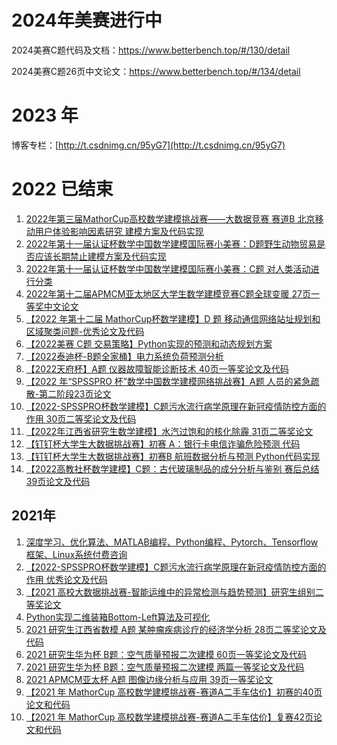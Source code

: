 # 2024年美赛进行中

2024美赛C题代码及文档：https://www.betterbench.top/#/130/detail

2024美赛C题26页中文论文：https://www.betterbench.top/#/134/detail


# 2023 年
博客专栏：[http://t.csdnimg.cn/95yG7](http://t.csdnimg.cn/95yG7)



# 2022 已结束
1. [2022年第三届MathorCup高校数学建模挑战赛——大数据竞赛 赛道B 北京移动用户体验影响因素研究 建模方案及代码实现](https://www.betterbench.top/#/17/detail)
1. [2022年第十一届认证杯数学中国数学建模国际赛小美赛：D题野生动物贸易是否应该长期禁止建模方案及代码实现](https://www.betterbench.top/#/28/detail)
1. [2022年第十一届认证杯数学中国数学建模国际赛小美赛：C题 对人类活动进行分类](https://www.betterbench.top/#/29/detail)
1. [2022年第十二届APMCM亚太地区大学生数学建模竞赛C题全球变暖 27页一等奖中文论文](https://www.betterbench.top/#/15/detail)
1. [【2022 年第十二届 MathorCup杯数学建模】D 题 移动通信网络站址规划和区域聚类问题-优秀论文及代码](https://www.betterbench.top/#/7/detail)  
1. [【2022美赛 C题 交易策略】Python实现的预测和动态规划方案](https://mbd.pub/o/bread/mbd-Ypecmp1y)  
1. [【2022泰迪杯-B题全家桶】电力系统负荷预测分析](https://mbd.pub/o/bread/mbd-YpmblZxy)
1. [【2022天府杯】A题 仪器故障智能诊断技术 40页一等奖论文及代码](https://www.betterbench.top/#/25/detail)
1. [【2022 年“SPSSPRO 杯”数学中国数学建模网络挑战赛】A题 人员的紧急疏散-第二阶段23页论文](https://mbd.pub/o/bread/mbd-YpqZlJ9q)
1. [【2022-SPSSPRO杯数学建模】C题污水流行病学原理在新冠疫情防控方面的作用 30页二等奖论文及代码](https://www.betterbench.top/#/11/detail)
1. [【2022年江西省研究生数学建模】水汽过饱和的核化除霾 31页二等奖论文](https://www.betterbench.top/#/21/detail)
1. [【钉钉杯大学生大数据挑战赛】初赛 A：银行卡电信诈骗危险预测 代码](https://mbd.pub/o/bread/mbd-Yp2Wm5lx)  
2. [【钉钉杯大学生大数据挑战赛】初赛B 航班数据分析与预测 Python代码实现](https://mbd.pub/o/bread/mbd-Yp2Tm5hx) 
1. [【2022高教社杯数学建模】C题：古代玻璃制品的成分分析与鉴别 赛后总结 39页论文及代码](https://www.betterbench.top/#/20/detail) 


## 2021年

1. [深度学习、优化算法、MATLAB编程、Python编程、Pytorch、Tensorflow框架、Linux系统付费咨询](https://mbd.pub/o/bread/mbd-YZ6Yk5xw)
1. [【2022-SPSSPRO杯数学建模】C题污水流行病学原理在新冠疫情防控方面的作用 优秀论文及代码](https://mbd.pub/o/bread/mbd-YpmWmZ9s)
1. [【2021 高校大数据挑战赛-智能运维中的异常检测与趋势预测】研究生组别二等奖论文](https://mbd.pub/o/bread/mbd-YpiWk5hx)
1. [Python实现二维装箱Bottom-Left算法及可视化](https://mbd.pub/o/bread/mbd-YpmVlZ5u)
1. [2021 研究生江西省数模 A题 某肿瘤疾病诊疗的经济学分析 28页二等奖论文及代码](https://mbd.pub/o/bread/mbd-YZ6Xm59w)
1. [2021 研究生华为杯 B题：空气质量预报二次建模 60页一等奖论文及代码](https://mbd.pub/o/bread/mbd-YZ6Yk5pt)
1. [2021 研究生华为杯 B题：空气质量预报二次建模 两篇一等奖论文及代码](https://mbd.pub/o/bread/mbd-YpabmZ5y)
1. [2021 APMCM亚太杯 A题 图像边缘分析与应用 39页一等奖论文](https://mbd.pub/o/bread/mbd-YpaUm5hx)
1. [【2021 年 MathorCup 高校数学建模挑战赛-赛道A二手车估价】初赛的40页论文和代码](https://mbd.pub/o/bread/mbd-YpeVm5hx)
1. [【2021 年 MathorCup 高校数学建模挑战赛-赛道A二手车估价】复赛42页论文和代码](https://mbd.pub/o/bread/mbd-YpiZk59p)  
 
